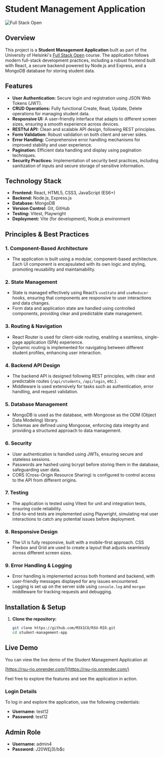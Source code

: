 # Student Management Application

![Full Stack Open](https://img.shields.io/badge/Full%20Stack%20Open-2024-blue.svg)

## Overview

This project is a **Student Management Application** built as part of the University of Helsinki's [Full Stack Open](https://fullstackopen.com/en/) course. The application follows modern full-stack development practices, including a robust frontend built with React, a secure backend powered by Node.js and Express, and a MongoDB database for storing student data.

## Features

- **User Authentication:** Secure login and registration using JSON Web Tokens (JWT).
- **CRUD Operations:** Fully functional Create, Read, Update, Delete operations for managing student data.
- **Responsive UI:** A user-friendly interface that adapts to different screen sizes, ensuring a smooth experience across devices.
- **RESTful API:** Clean and scalable API design, following REST principles.
- **Form Validation:** Robust validation on both client and server sides.
- **Error Handling:** Comprehensive error handling mechanisms for improved stability and user experience.
- **Pagination:** Efficient data handling and display using pagination techniques.
- **Security Practices:** Implementation of security best practices, including sanitization of inputs and secure storage of sensitive information.

## Technology Stack

- **Frontend:** React, HTML5, CSS3, JavaScript (ES6+)
- **Backend:** Node.js, Express.js
- **Database:** MongoDB
- **Version Control:** Git, GitHub
- **Testing:** Vitest, Playwright
- **Deployment:** Vite (for development), Node.js environment

## Principles & Best Practices

### 1. **Component-Based Architecture**
   - The application is built using a modular, component-based architecture. Each UI component is encapsulated with its own logic and styling, promoting reusability and maintainability.

### 2. **State Management**
   - State is managed effectively using React’s `useState` and `useReducer` hooks, ensuring that components are responsive to user interactions and data changes.
   - Form data and application state are handled using controlled components, providing clear and predictable state management.

### 3. **Routing & Navigation**
   - React Router is used for client-side routing, enabling a seamless, single-page application (SPA) experience.
   - Dynamic routing is implemented for navigating between different student profiles, enhancing user interaction.

### 4. **Backend API Design**
   - The backend API is designed following REST principles, with clear and predictable routes (`/api/students`, `/api/login`, etc.).
   - Middleware is used extensively for tasks such as authentication, error handling, and request validation.

### 5. **Database Management**
   - MongoDB is used as the database, with Mongoose as the ODM (Object Data Modeling) library.
   - Schemas are defined using Mongoose, enforcing data integrity and providing a structured approach to data management.

### 6. **Security**
   - User authentication is handled using JWTs, ensuring secure and stateless sessions.
   - Passwords are hashed using bcrypt before storing them in the database, safeguarding user data.
   - CORS (Cross-Origin Resource Sharing) is configured to control access to the API from different origins.

### 7. **Testing**
   - The application is tested using Vitest for unit and integration tests, ensuring code reliability.
   - End-to-end tests are implemented using Playwright, simulating real user interactions to catch any potential issues before deployment.

### 8. **Responsive Design**
   - The UI is fully responsive, built with a mobile-first approach. CSS Flexbox and Grid are used to create a layout that adjusts seamlessly across different screen sizes.

### 9. **Error Handling & Logging**
   - Error handling is implemented across both frontend and backend, with user-friendly messages displayed for any issues encountered.
   - Logging is set up on the server side using `console.log` and `morgan` middleware for tracking requests and debugging.

## Installation & Setup

1. **Clone the repository:**
   ```bash
   git clone https://github.com/M3X1CO/RSU-RIO.git
   cd student-management-app


## Live Demo

You can view the live demo of the Student Management Application at:

[https://rsu-rio.onrender.com/](https://rsu-rio.onrender.com/)

Feel free to explore the features and see the application in action.

### Login Details

To log in and explore the application, use the following credentials:

- **Username:** test12
- **Password:** test12

## Admin Role

- **Username:** admin4
- **Password:** J20W£j3)/b$c
